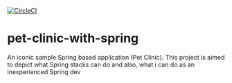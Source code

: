 [![CircleCI](https://circleci.com/gh/lordrose1951890/pet-clinic-with-spring.svg?style=shield&circle-token=77ad1ec4cb0a90ee3e0678d99e3ec7c42f1c6b92)](https://circleci.com/gh/lordrose1951890/pet-clinic-with-spring)

# pet-clinic-with-spring

An iconic sample Spring based application (Pet Clinic). This project is aimed to depict what Spring stacks can do and also, what i can do as an inexperienced Spring dev
